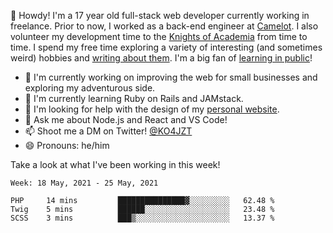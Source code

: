 👋 Howdy! I'm a 17 year old full-stack web developer currently working in freelance. Prior to now, I worked as a back-end engineer at [Camelot](https://camelot.fm). I also volunteer my development time to the [Knights of Academia](https://knightsofacademia.org) from time to time. I spend my free time exploring a variety of interesting (and sometimes weird) hobbies and [writing about them](https://ko4jzt.tech). I'm a big fan of [learning in public](https://github.com/ko4jzt/digital-garden)!

* 🔭 I'm currently working on improving the web for small businesses and exploring my adventurous side.
* 🌱 I'm currently learning Ruby on Rails and JAMstack.
* 🤔 I'm looking for help with the design of my [personal website](https://ko4jzt.tech).
* 💬 Ask me about Node.js and React and VS Code!
* 📫 Shoot me a DM on Twitter! [@KO4JZT](https://twitter.com/ko4jzt)
* 😄 Pronouns: he/him

Take a look at what I've been working in this week!

<!--START_SECTION:waka-->
```text
Week: 18 May, 2021 - 25 May, 2021

PHP     14 mins         ███████████████▓░░░░░░░░░   62.48 % 
Twig    5 mins          ██████░░░░░░░░░░░░░░░░░░░   23.48 % 
SCSS    3 mins          ███▒░░░░░░░░░░░░░░░░░░░░░   13.37 % 
```
<!--END_SECTION:waka-->
